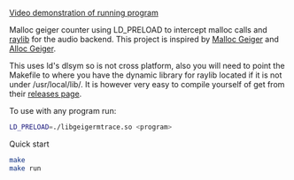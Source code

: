 [Video demonstration of running program](https://raw.githubusercontent.com/reluekiss/geiger-mtrace/demonstration.mp4)
<br>

Malloc geiger counter using LD_PRELOAD to intercept malloc calls and [raylib](https://github.com/raysan5/raylib) for the audio backend. This project is inspired by [Malloc Geiger](https://github.com/laserallan/malloc_geiger) and [Alloc Geiger](https://github.com/cuviper/alloc_geiger?tab=readme-ov-file).

This uses ld's dlsym so is not cross platform, also you will need to point the Makefile to where you have the dynamic library for raylib located if it is not under /usr/local/lib/.
It is however very easy to compile yourself of get from their [releases page](https://github.com/raysan5/raylib/releases).

To use with any program run:
```bash
LD_PRELOAD=./libgeigermtrace.so <program>
```

Quick start
```bash
make
make run
```
